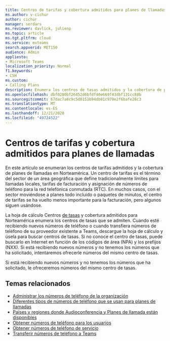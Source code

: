 ```yaml
---
title: Centros de tarifas y cobertura admitidos para planes de llamadas
ms.author: v-cichur
author: cichur
manager: serdars
ms.reviewer: davlick, julienp
ms.topic: article
ms.tgt.pltfrm: cloud
ms.service: msteams
search.appverid: MET150
audience: Admin
appliesto:
- Microsoft Teams
localization_priority: Normal
f1.keywords:
- CSH
ms.custom:
- Calling Plans
description: Enumera los centros de tasas admitidos y la cobertura de planes de llamadas.
ms.openlocfilehash: dbf0280bf26452d6bfdf40e669f43dbf131cc88b
ms.sourcegitcommit: 67dac7a8c9c5d0151b94db81c979e2f6bafe28c3
ms.translationtype: MT
ms.contentlocale: es-ES
ms.lasthandoff: 12/21/2020
ms.locfileid: "49724522"
---
```

# <a name="supported-rate-centers-and-coverage-for-calling-plans"></a>Centros de tarifas y cobertura admitidos para planes de llamadas

En este artículo se enumeran los centros de tarifas admitidos y la cobertura de planes de llamadas en Norteamérica. Un centro de tarifas es el término del sector de un área geográfica que define tradicionalmente límites para llamadas locales, tarifas de facturación y asignación de números de teléfono para la red telefónica conmutada (RTC). En muchos casos, con el sector moviéndose a planes todo incluido o paquetes de minutos, el centro de tarifas se ha vuelto menos importante para la facturación, pero algunos siguen usándose.

La hoja de cálculo Centros [de tasas](https://www.microsoft.com/download/details.aspx?id=102534) y cobertura admitidos para Norteamérica enumera los centros de tasas que se admiten. Cuando esté recibiendo nuevos números de teléfono o cuando transfiera números de teléfono de su proveedor existente a Teams, descargue la hoja de cálculo y úsela para buscar centros de tasas. Si no conoce el centro de tasas, puede buscarlo en Internet en función de los códigos de área (NPA) y los prefijos (NXX).
Si está recibiendo nuevos números y no tenemos los números que ha solicitado, intentaremos ofrecerle números del mismo centro de tasas.

Si está recibiendo nuevos números y no tenemos los números que ha solicitado, le ofreceremos números del mismo centro de tasas.

## <a name="related-topics"></a>Temas relacionados

- [Administrar los números de teléfono de la organización](../manage-phone-numbers-for-your-organization/manage-phone-numbers-for-your-organization.md)
- [Diferentes tipos de números de teléfono que se usan para planes de llamadas](../different-kinds-of-phone-numbers-used-for-calling-plans.md)
- [Países y regiones donde Audioconferencia y Planes de llamada están disponibles](../country-and-region-availability-for-audio-conferencing-and-calling-plans/country-and-region-availability-for-audio-conferencing-and-calling-plans.md)
- [Obtener números de teléfono para los usuarios](../getting-phone-numbers-for-your-users.md)
- [Obtener números de teléfono de servicio](../getting-service-phone-numbers.md)
- [Transferir números de teléfono a Teams](transfer-phone-numbers-to-teams.md)
